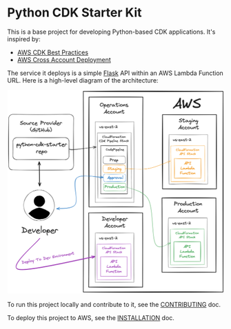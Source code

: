 # Python CDK Starter Kit
This is a base project for developing Python-based CDK applications. It's inspired by:

- [AWS CDK Best Practices](https://docs.aws.amazon.com/cdk/latest/guide/best-practices.html)
- [AWS Cross Account Deployment](https://aws.amazon.com/blogs/mt/cross-account-deployments-aws-control-tower-environment/)

The service it deploys is a simple [Flask](https://flask.palletsprojects.com/en/3.0.x/) API within an AWS Lambda Function URL. Here is a high-level diagram of the architecture:

![Architecture Diagram](./diagram.png)

To run this project locally and contribute to it, see the [CONTRIBUTING](CONTRIBUTING.md) doc.

To deploy this project to AWS, see the [INSTALLATION](INSTALLATION.md) doc.

